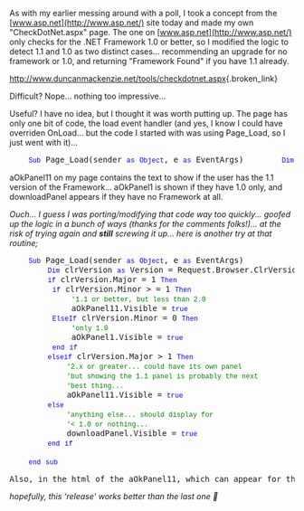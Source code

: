 As with my earlier messing around with a poll, I took a concept from the [www.asp.net](http://www.asp.net/) site today and made my own "CheckDotNet.aspx" page. The one on [www.asp.net](http://www.asp.net/) only checks for the .NET Framework 1.0 or better, so I modified the logic to detect 1.1 and 1.0 as two distinct cases... recommending an upgrade for no framework or 1.0, and returning "Framework Found" if you have 1.1 already.

<http://www.duncanmackenzie.net/tools/checkdotnet.aspx>{.broken_link} 

Difficult? Nope... nothing too impressive...

Useful? I have no idea, but I thought it was worth putting up. The page has only one bit of code, the load event handler (and yes, I know I could have overriden OnLoad... but the code I started with was using Page_Load, so I just went with it)...

<pre><span>    </span><span style="FONT-WEIGHT: 400; FONT-SIZE: 12px; COLOR: #0000ff; FONT-FAMILY: Courier New">Sub</span><span> Page_Load(sender </span><span style="FONT-WEIGHT: 400; FONT-SIZE: 12px; COLOR: #0000ff; FONT-FAMILY: Courier New">as</span><span> </span><span style="FONT-WEIGHT: 400; FONT-SIZE: 12px; COLOR: #0000ff; FONT-FAMILY: Courier New">Object</span><span>, e </span><span style="FONT-WEIGHT: 400; FONT-SIZE: 12px; COLOR: #0000ff; FONT-FAMILY: Courier New">as</span><span> EventArgs)</span><span>        </span><span style="FONT-WEIGHT: 400; FONT-SIZE: 12px; COLOR: #0000ff; FONT-FAMILY: Courier New">Dim</span><span> clrVersion </span><span style="FONT-WEIGHT: 400; FONT-SIZE: 12px; COLOR: #0000ff; FONT-FAMILY: Courier New">as</span><span> Version = Request.Browser.ClrVersion        </span><span style="FONT-WEIGHT: 400; FONT-SIZE: 12px; COLOR: #0000ff; FONT-FAMILY: Courier New">If</span><span> clrVersion.Major &gt; 0 </span><span style="FONT-WEIGHT: 400; FONT-SIZE: 12px; COLOR: #0000ff; FONT-FAMILY: Courier New">Then</span><span>         </span><span style="FONT-WEIGHT: 400; FONT-SIZE: 12px; COLOR: #0000ff; FONT-FAMILY: Courier New">If</span><span> clrVersion.Minor &gt; 0 </span><span style="FONT-WEIGHT: 400; FONT-SIZE: 12px; COLOR: #0000ff; FONT-FAMILY: Courier New">Then</span><span>             aOkPanel11.Visible = </span><span style="FONT-WEIGHT: 400; FONT-SIZE: 12px; COLOR: #0000ff; FONT-FAMILY: Courier New">True</span><span>         </span><span style="FONT-WEIGHT: 400; FONT-SIZE: 12px; COLOR: #0000ff; FONT-FAMILY: Courier New">Else</span><span>             aOkPanel1.Visible = </span><span style="FONT-WEIGHT: 400; FONT-SIZE: 12px; COLOR: #0000ff; FONT-FAMILY: Courier New">True</span><span>         </span><span style="FONT-WEIGHT: 400; FONT-SIZE: 12px; COLOR: #0000ff; FONT-FAMILY: Courier New">End</span><span> </span><span style="FONT-WEIGHT: 400; FONT-SIZE: 12px; COLOR: #0000ff; FONT-FAMILY: Courier New">If</span><span>        </span><span style="FONT-WEIGHT: 400; FONT-SIZE: 12px; COLOR: #0000ff; FONT-FAMILY: Courier New">Else</span><span>            downloadPanel.Visible = </span><span style="FONT-WEIGHT: 400; FONT-SIZE: 12px; COLOR: #0000ff; FONT-FAMILY: Courier New">True</span><span>        </span><span style="FONT-WEIGHT: 400; FONT-SIZE: 12px; COLOR: #0000ff; FONT-FAMILY: Courier New">End</span><span> </span><span style="FONT-WEIGHT: 400; FONT-SIZE: 12px; COLOR: #0000ff; FONT-FAMILY: Courier New">If</span><span>     </span><span style="FONT-WEIGHT: 400; FONT-SIZE: 12px; COLOR: #0000ff; FONT-FAMILY: Courier New">End</span><span> </span><span style="FONT-WEIGHT: 400; FONT-SIZE: 12px; COLOR: #0000ff; FONT-FAMILY: Courier New">Sub</span><span></span></pre>

aOkPanel11 on my page contains the text to show if the user has the 1.1 version of the Framework... aOkPanel1 is shown if they have 1.0 only, and downloadPanel appears if they have no Framework at all.

_Ouch... I guess I was porting/modifying that code way too quickly... goofed up the logic in a bunch of ways (thanks for the comments folks!)... at the risk of trying again and **still** screwing it up... here is another try at that routine;_

<pre><span>    </span><span style="FONT-WEIGHT: 400; FONT-SIZE: 12px; COLOR: #0000ff; FONT-FAMILY: Courier New">Sub</span><span> Page_Load(sender </span><span style="FONT-WEIGHT: 400; FONT-SIZE: 12px; COLOR: #0000ff; FONT-FAMILY: Courier New">as</span><span> </span><span style="FONT-WEIGHT: 400; FONT-SIZE: 12px; COLOR: #0000ff; FONT-FAMILY: Courier New">Object</span><span>, e </span><span style="FONT-WEIGHT: 400; FONT-SIZE: 12px; COLOR: #0000ff; FONT-FAMILY: Courier New">as</span><span> EventArgs)
        </span><span style="FONT-WEIGHT: 400; FONT-SIZE: 12px; COLOR: #0000ff; FONT-FAMILY: Courier New">Dim</span><span> clrVersion </span><span style="FONT-WEIGHT: 400; FONT-SIZE: 12px; COLOR: #0000ff; FONT-FAMILY: Courier New">as</span><span> Version = Request.Browser.ClrVersion
        </span><span style="FONT-WEIGHT: 400; FONT-SIZE: 12px; COLOR: #0000ff; FONT-FAMILY: Courier New">if</span><span> clrVersion.Major = 1 </span><span style="FONT-WEIGHT: 400; FONT-SIZE: 12px; COLOR: #0000ff; FONT-FAMILY: Courier New">Then</span><span>
         </span><span style="FONT-WEIGHT: 400; FONT-SIZE: 12px; COLOR: #0000ff; FONT-FAMILY: Courier New">if</span><span> clrVersion.Minor &gt; = 1 </span><span style="FONT-WEIGHT: 400; FONT-SIZE: 12px; COLOR: #0000ff; FONT-FAMILY: Courier New">Then</span><span>
             </span><span style="FONT-WEIGHT: 400; FONT-SIZE: 12px; COLOR: #008000; FONT-FAMILY: Courier New">'1.1 or better, but less than 2.0
</span><span>             aOkPanel11.Visible = </span><span style="FONT-WEIGHT: 400; FONT-SIZE: 12px; COLOR: #0000ff; FONT-FAMILY: Courier New">true</span><span>
         </span><span style="FONT-WEIGHT: 400; FONT-SIZE: 12px; COLOR: #0000ff; FONT-FAMILY: Courier New">ElseIf</span><span> clrVersion.Minor = 0 </span><span style="FONT-WEIGHT: 400; FONT-SIZE: 12px; COLOR: #0000ff; FONT-FAMILY: Courier New">Then</span><span>
             </span><span style="FONT-WEIGHT: 400; FONT-SIZE: 12px; COLOR: #008000; FONT-FAMILY: Courier New">'only 1.0
</span><span>             aOkPanel1.Visible = </span><span style="FONT-WEIGHT: 400; FONT-SIZE: 12px; COLOR: #0000ff; FONT-FAMILY: Courier New">true</span><span>
         </span><span style="FONT-WEIGHT: 400; FONT-SIZE: 12px; COLOR: #0000ff; FONT-FAMILY: Courier New">end</span><span> </span><span style="FONT-WEIGHT: 400; FONT-SIZE: 12px; COLOR: #0000ff; FONT-FAMILY: Courier New">if</span><span>
        </span><span style="FONT-WEIGHT: 400; FONT-SIZE: 12px; COLOR: #0000ff; FONT-FAMILY: Courier New">elseif</span><span> clrVersion.Major &gt; 1 </span><span style="FONT-WEIGHT: 400; FONT-SIZE: 12px; COLOR: #0000ff; FONT-FAMILY: Courier New">Then</span><span>
            </span><span style="FONT-WEIGHT: 400; FONT-SIZE: 12px; COLOR: #008000; FONT-FAMILY: Courier New">'2.x or greater... could have its own panel
</span><span>            </span><span style="FONT-WEIGHT: 400; FONT-SIZE: 12px; COLOR: #008000; FONT-FAMILY: Courier New">'but showing the 1.1 panel is probably the next
</span><span>            </span><span style="FONT-WEIGHT: 400; FONT-SIZE: 12px; COLOR: #008000; FONT-FAMILY: Courier New">'best thing...
</span><span>            aOkPanel11.Visible = </span><span style="FONT-WEIGHT: 400; FONT-SIZE: 12px; COLOR: #0000ff; FONT-FAMILY: Courier New">true</span><span>
        </span><span style="FONT-WEIGHT: 400; FONT-SIZE: 12px; COLOR: #0000ff; FONT-FAMILY: Courier New">else</span><span>
            </span><span style="FONT-WEIGHT: 400; FONT-SIZE: 12px; COLOR: #008000; FONT-FAMILY: Courier New">'anything else... should display for 
</span><span>            </span><span style="FONT-WEIGHT: 400; FONT-SIZE: 12px; COLOR: #008000; FONT-FAMILY: Courier New">'&lt; 1.0 or nothing...
</span><span>            downloadPanel.Visible = </span><span style="FONT-WEIGHT: 400; FONT-SIZE: 12px; COLOR: #0000ff; FONT-FAMILY: Courier New">true</span><span>
        </span><span style="FONT-WEIGHT: 400; FONT-SIZE: 12px; COLOR: #0000ff; FONT-FAMILY: Courier New">end</span><span> </span><span style="FONT-WEIGHT: 400; FONT-SIZE: 12px; COLOR: #0000ff; FONT-FAMILY: Courier New">if</span><span>
    
    </span><span style="FONT-WEIGHT: 400; FONT-SIZE: 12px; COLOR: #0000ff; FONT-FAMILY: Courier New">end</span><span> </span><span style="FONT-WEIGHT: 400; FONT-SIZE: 12px; COLOR: #0000ff; FONT-FAMILY: Courier New">sub</span><span>
</span></pre>

<pre>Also, in the html of the aOkPanel11, which can appear for the .NET Framework 1.1 or greater... I changed the text to reflect this possibility and added&lt;%Response.Write(Request.Browser.ClrVersion)%&gt;</pre>

_hopefully, this &#8216;release' works better than the last one 🙂_

 